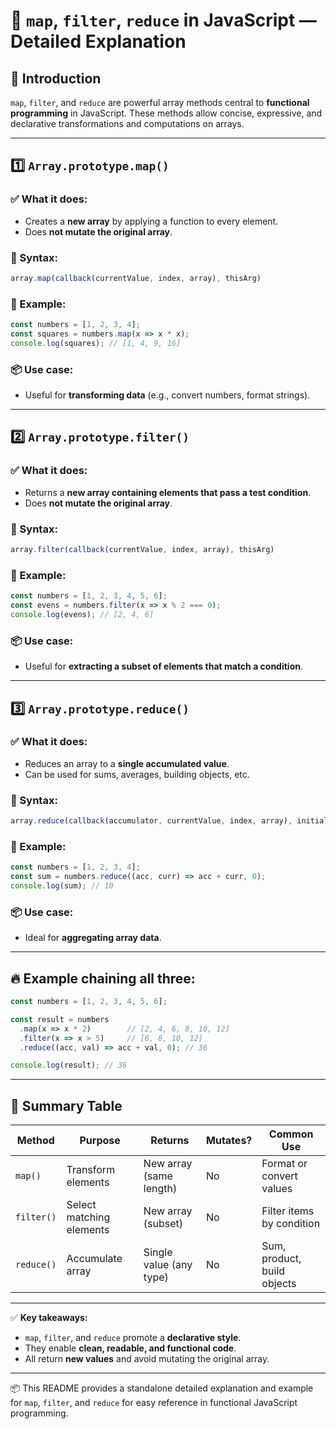 # 📖 `map`, `filter`, `reduce` in JavaScript — Detailed Explanation

## 🔔 Introduction

`map`, `filter`, and `reduce` are powerful array methods central to **functional programming** in JavaScript. These methods allow concise, expressive, and declarative transformations and computations on arrays.

---

## 1️⃣ `Array.prototype.map()`

### ✅ What it does:

* Creates a **new array** by applying a function to every element.
* Does **not mutate the original array**.

### 🔧 Syntax:

```js
array.map(callback(currentValue, index, array), thisArg)
```

### 🔔 Example:

```js
const numbers = [1, 2, 3, 4];
const squares = numbers.map(x => x * x);
console.log(squares); // [1, 4, 9, 16]
```

### 📦 Use case:

* Useful for **transforming data** (e.g., convert numbers, format strings).

---

## 2️⃣ `Array.prototype.filter()`

### ✅ What it does:

* Returns a **new array containing elements that pass a test condition**.
* Does **not mutate the original array**.

### 🔧 Syntax:

```js
array.filter(callback(currentValue, index, array), thisArg)
```

### 🔔 Example:

```js
const numbers = [1, 2, 3, 4, 5, 6];
const evens = numbers.filter(x => x % 2 === 0);
console.log(evens); // [2, 4, 6]
```

### 📦 Use case:

* Useful for **extracting a subset of elements that match a condition**.

---

## 3️⃣ `Array.prototype.reduce()`

### ✅ What it does:

* Reduces an array to a **single accumulated value**.
* Can be used for sums, averages, building objects, etc.

### 🔧 Syntax:

```js
array.reduce(callback(accumulator, currentValue, index, array), initialValue)
```

### 🔔 Example:

```js
const numbers = [1, 2, 3, 4];
const sum = numbers.reduce((acc, curr) => acc + curr, 0);
console.log(sum); // 10
```

### 📦 Use case:

* Ideal for **aggregating array data**.

---

## 🔥 Example chaining all three:

```js
const numbers = [1, 2, 3, 4, 5, 6];

const result = numbers
  .map(x => x * 2)        // [2, 4, 6, 8, 10, 12]
  .filter(x => x > 5)     // [6, 8, 10, 12]
  .reduce((acc, val) => acc + val, 0); // 36

console.log(result); // 36
```

---

## 📝 Summary Table

| Method     | Purpose                  | Returns                 | Mutates? | Common Use                  |
| ---------- | ------------------------ | ----------------------- | -------- | --------------------------- |
| `map()`    | Transform elements       | New array (same length) | No       | Format or convert values    |
| `filter()` | Select matching elements | New array (subset)      | No       | Filter items by condition   |
| `reduce()` | Accumulate array         | Single value (any type) | No       | Sum, product, build objects |

---

✅ **Key takeaways:**

* `map`, `filter`, and `reduce` promote a **declarative style**.
* They enable **clean, readable, and functional code**.
* All return **new values** and avoid mutating the original array.

---

📦 This README provides a standalone detailed explanation and example for `map`, `filter`, and `reduce` for easy reference in functional JavaScript programming.
